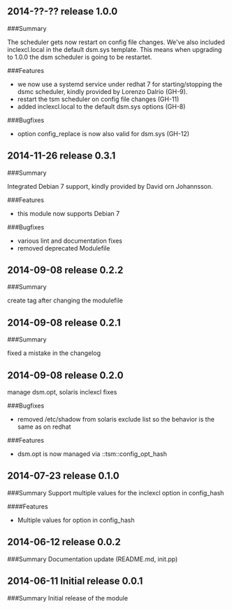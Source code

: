 ## 2014-??-?? release 1.0.0
###Summary

The scheduler gets now restart on config file changes. We've also
included inclexcl.local in the default dsm.sys template. This means
when upgrading to 1.0.0 the dsm scheduler is going to be restartet.

###Features
- we now use a systemd service under redhat 7 for starting/stopping
  the dsmc scheduler, kindly provided by Lorenzo Dalrio (GH-9).
- restart the tsm scheduler on config file changes (GH-11)
- added inclexcl.local to the default dsm.sys options (GH-8)

###Bugfixes

- option config_replace is now also valid for dsm.sys (GH-12)

## 2014-11-26 release 0.3.1
###Summary

Integrated Debian 7 support, kindly provided by David orn Johannsson.

###Features
- this module now supports Debian 7

###Bugfixes
- various lint and documentation fixes
- removed deprecated Modulefile

## 2014-09-08 release 0.2.2
###Summary

create tag after changing the modulefile

## 2014-09-08 release 0.2.1
###Summary

fixed a mistake in the changelog

## 2014-09-08 release 0.2.0

manage dsm.opt, solaris inclexcl fixes

###Bugfixes
- removed /etc/shadow from solaris exclude list
  so the behavior is the same as on redhat

###Features
- dsm.opt is now managed via ::tsm::config_opt_hash

## 2014-07-23 release 0.1.0
###Summary
Support multiple values for the inclexcl option in config_hash

####Features
- Multiple values for option in config_hash

## 2014-06-12 release 0.0.2
###Summary
Documentation update (README.md, init.pp)

## 2014-06-11 Initial release 0.0.1
###Summary
Initial release of the module
